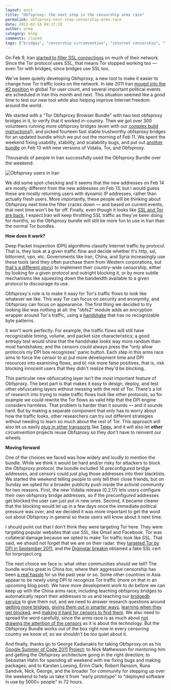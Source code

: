 ```yaml
---
layout: post
title: "Obfsproxy: the next step in the censorship arms race"
permalink: obfsproxy-next-step-censorship-arms-race
date: 2012-02-16 04:17:33
author: arma
category: blog
comments: closed
tags: ["bridges", "censorship circumvention", "internet censorship", "iran", "obfsproxy"]
---
```


On Feb 9, Iran [started to filter SSL connections](https://blog.torproject.org/blog/iran-partially-blocks-encrypted-network-traffic) on much of their network. Since the Tor protocol uses SSL, that means Tor stopped working too — even Tor with bridges, since bridges use SSL too.

We've been quietly developing Obfsproxy, a new tool to make it easier to change how Tor traffic looks on the network. In late 2011 Iran [moved into the \#2 position](http://freehaven.net/~karsten/volatile/top-3-direct-users-relative-2011-12-13.png) in global Tor user count, and several important political events are scheduled in Iran this month and next. This situation seemed like a good time to test our new tool while also helping improve Internet freedom around the world.

We started with a "Tor Obfsproxy Browser Bundle" with two test obfsproxy bridges in it, to verify that it worked in-country. Then we got over 300 volunteers running more obfsproxy bridges (even with our [complex build instructions](https://www.torproject.org/projects/obfsproxy-instructions.html.en)!), and picked fourteen fast stable trustworthy obfsproxy bridges for an updated bundle which we put out the morning of Feb 11. We spent the weekend fixing usability, stability, and scalability bugs, and put out [another bundle](https://www.torproject.org/projects/obfsproxy#download) on Feb 13 with new versions of Vidalia, Tor, and Obfsproxy.

Thousands of people in Iran successfully used the Obfsproxy Bundle over the weekend:

![Obfsproxy users in Iran](https://blog.torproject.org/files/obfsproxy-usage-2012-02-15-4.png)

We did some spot-checking and it seems that the new addresses on Feb 14 are mostly different from the new addresses on Feb 13; but I would guess these are mostly returning users with dynamic IP addresses, rather than actually fresh users. More importantly, these people will be thinking about Obfsproxy next time the filter cracks down — and based on current events, that next time won't be far off. Finally, even though it looks like [SSL and Tor are back](https://metrics.torproject.org/users.html?graph=direct-users&start=2012-01-12&end=2012-02-16&country=ir&events=on&dpi=72#direct-users), I expect Iran will keep throttling SSL traffic as they've been doing for months, so the Obfsproxy bundle will still be more fun to use in Iran than the normal Tor bundles.

**How does it work?**

Deep Packet Inspection (DPI) algorithms classify Internet traffic by protocol. That is, they look at a given traffic flow and decide whether it's http, ssl, bittorrent, vpn, etc. Governments like Iran, China, and Syria increasingly use these tools (and they often purchase them from Western corporations, but [that's a different story](https://media.torproject.org/video/28c3-4800-en-how_governments_have_tried_to_block_tor_h264.mp4)) to implement their country-wide censorship, either by looking for a given protocol and outright blocking it, or by more subtle mechanisms like squeezing down the bandwidth available to a given protocol to discourage its use.

Obfsproxy's role is to make it easy for Tor's traffic flows to look like whatever we like. This way Tor can focus on security and anonymity, and Obfsproxy can focus on appearance. The first thing we decided to try looking like was nothing at all: the "obfs2" module adds an encryption wrapper around Tor's traffic, using a [handshake](https://gitweb.torproject.org/obfsproxy.git/blob/HEAD:/doc/obfs2/protocol-spec.txt) that has no recognizable byte patterns.

It won't work perfectly. For example, the traffic flows will still have recognizable timing, volume, and packet size characteristics; a good entropy test would show that the handshake looks way more random than most handshakes; and the censors could always press the "only allow protocols my DPI box recognizes" panic button. Each step in this arms race aims to force the censor to a) put more development time and DPI resources into examining flows, and b) risk more false positives, that is, risk blocking innocent users that they didn't realize they'd be blocking.

This particular new obfuscating layer isn't the most important feature of Obfsproxy. The best part is that makes it easy to design, deploy, and test other obfuscating layers without messing with the rest of Tor. There's a lot of research into trying to make traffic flows look like other protocols, so for example we could rewrite the Tor flows as valid http that the DPI engine considers harmless. That problem is harder than it sounds — and it sounds hard. But by making a separate component that only has to worry about how the traffic looks, other researchers can try out different strategies without needing to learn so much about the rest of Tor. This approach will also let us easily [plug in other transports](https://gitweb.torproject.org/torspec.git/blob/HEAD:/proposals/180-pluggable-transport.txt) like [Telex](https://telex.cc/), and it will also let ***other*** circumvention projects reuse Obfsproxy so they don't have to reinvent our wheels.

**Moving forward**

One of the choices we faced was how widely and loudly to mention the bundle. While we think it would be hard and/or risky for attackers to block the Obfsproxy *protocol*, the bundle included 14 preconfigured bridge addresses, and censors could just plug those addresses into their blacklists. We started the weekend telling people to only tell their close friends, but on Sunday we opted for a broader publicity push inside the activist community for two reasons. First, the new Vidalia release (0.2.17) lets users configure their own obfsproxy bridge addresses, so if the preconfigured addresses get blocked the user can just put in new ones. Second, it became clearer that the blocking would let up in a few days once the immediate political pressure was over, and we decided it was more important to get the word out about Obfsproxy in general so these users will know about it next time.

I should point out that I don't think they were targeting Tor here. They were targeting popular websites that use SSL, like Gmail and Facebook. Tor was collateral damage because we opted to make Tor traffic look like SSL. That said, we should not forget that we are on their radar: they [targeted Tor by DPI in September 2011](https://blog.torproject.org/blog/iran-blocks-tor-tor-releases-same-day-fix), and the [Diginotar breakin](http://www.nu.nl/internet/2603449/mogelijk-nepsoftware-verspreid-naast-aftappen-gmail.html) obtained a fake SSL cert for torproject.org.

The next choice we face is: what other communities should we tell? The bundle works great in China too, where their aggressive censorship has been [a real hassle](https://blog.torproject.org/blog/knock-knock-knockin-bridges-doors) for us the past year or so. Some other countries in Asia appear to be newly using DPI to recognize Tor traffic (more on that in an upcoming blog post). We have more development work to do before we can keep up with the China arms race, including teaching obfsproxy bridges to automatically report their addresses to us and teaching our [bridgedb service](https://bridges.torproject.org/) to give them out, and we need to answer research questions around [getting more bridges](https://blog.torproject.org/blog/strategies-getting-more-bridge-addresses), [giving them out in smarter ways](https://blog.torproject.org/blog/bridge-distribution-strategies), [learning when they get blocked](https://blog.torproject.org/blog/research-problem-five-ways-test-bridge-reachability), and [making it hard for censors to find them](https://blog.torproject.org/blog/research-problems-ten-ways-discover-tor-bridges). We also need to spread the word carefully, since the arms race is as much about [not drawing the attention of the censors](https://www.torproject.org/press/presskit/2010-09-16-circumvention-features.pdf) as it is about the technology. But the Obfsproxy Bundle works out of the box right now in every censoring country we know of, so we shouldn't be *too* quiet about it.

And finally, thanks go to George Kadianakis for taking Obfsproxy on as his [Google Summer of Code 2011](http://code.google.com/soc/) [Project](https://lists.torproject.org/pipermail/tor-talk/2011-April/020234.html); to Nick Mathewson for mentoring him and getting the Obfsproxy architecture going in the right direction; to Sebastian Hahn for spending all weekend with me fixing bugs and making packages; and to Karsten Loesing, Erinn Clark, Robert Ransom, Runa Sandvik, Nick, George, and the broader Tor community for stepping up over the weekend to help us take it from "early prototype" to "deployed software in use by 5000+ people" in 72 hours.
